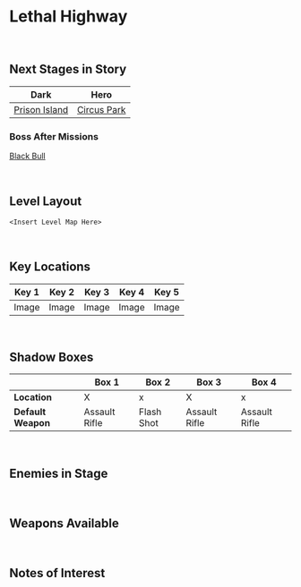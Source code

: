# Lethal Highway

<br />

## Next Stages in Story
|Dark|Hero|
|--|--|
|[Prison Island](../PrisonIsland)|[Circus Park](../CircusPark)|

### Boss After Missions
[Black Bull](../../Bosses/BlackBull)

<br />

## Level Layout
```
<Insert Level Map Here>
```

<br />

## Key Locations
|Key 1|Key 2|Key 3|Key 4|Key 5|
|--|--|--|--|--|
|Image|Image|Image|Image|Image|

<br />

## Shadow Boxes
| |Box 1|Box 2|Box 3|Box 4|
|-|-|-|-|-|
|__Location__|X|x|X|x|
|__Default Weapon__|Assault Rifle|Flash Shot|Assault Rifle|Assault Rifle

<br />

## Enemies in Stage

<br />

## Weapons Available

<br />

## Notes of Interest

<br />